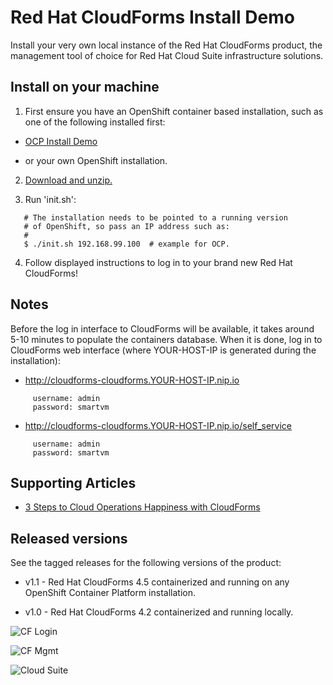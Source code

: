 Red Hat CloudForms Install Demo
===============================
Install your very own local instance of the Red Hat CloudForms product, the management tool of choice for Red Hat Cloud Suite infrastructure solutions. 


Install on your machine
-----------------------
1. First ensure you have an OpenShift container based installation, such as one of the following installed first:

  - [OCP Install Demo](https://github.com/redhatdemocentral/ocp-install-demo)

  - or your own OpenShift installation.

2. [Download and unzip.](https://github.com/redhatdemocentral/rhcs-cloudforms-demo/archive/master.zip)

3. Run 'init.sh': 
```
   # The installation needs to be pointed to a running version
   # of OpenShift, so pass an IP address such as:
   #
   $ ./init.sh 192.168.99.100  # example for OCP.
```

4. Follow displayed instructions to log in to your brand new Red Hat CloudForms!


Notes
-----
Before the log in interface to CloudForms will be available, it takes around 5-10 minutes to populate the containers database. When
it is done, log in to CloudForms web interface (where YOUR-HOST-IP is generated during the installation):

   - http://cloudforms-cloudforms.YOUR-HOST-IP.nip.io

```
     username: admin
     password: smartvm
```
   
   - http://cloudforms-cloudforms.YOUR-HOST-IP.nip.io/self_service

```
     username: admin
     password: smartvm
```


Supporting Articles
-------------------
- [3 Steps to Cloud Operations Happiness with CloudForms](http://www.schabell.org/2017/01/3-steps-to-cloud-operations-happiness-with-cloudforms.html)


Released versions
-----------------
See the tagged releases for the following versions of the product:

- v1.1 - Red Hat CloudForms 4.5 containerized and running on any OpenShift Container Platform installation.

- v1.0 - Red Hat CloudForms 4.2 containerized and running locally.

![CF Login](https://github.com/redhatdemocentral/rhcs-cloudforms-demo/blob/master/docs/demo-images/cf-login.png?raw=true)

![CF Mgmt](https://github.com/redhatdemocentral/rhcs-cloudforms-demo/blob/master/docs/demo-images/cf-cloud-intel.png?raw=true)

![Cloud Suite](https://github.com/redhatdemocentral/rhcs-cloudforms-demo/blob/master/docs/demo-images/rhcs-arch.png?raw=true)


